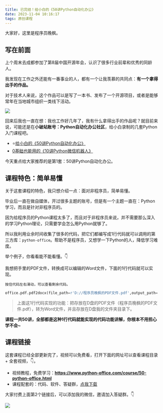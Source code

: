```yaml
---
title: 已完结！给小白的《50讲Python自动化办公》
date: 2023-11-04 10:16:17
tags: 原创课程
---
```


大家好，这里是程序员晚枫。


## 写在前面

上个周末去成都参加了第8届中国开源年会，认识了很多行业前辈和优秀的同龄人。

我发现在工作之外还能有一番事业的人，都有一个让我羡慕的共同点：**有一个拿得出手的作品。**

对于技术人来说，这个作品可以是写了一本书、发布了一个开源项目，或者是能够常年在当地城市组织一类线下活动。

![](https://article-1300615378.cos.ap-nanjing.myqcloud.com/python-office/course/20231104/640.png)

回来后我也一直在想：我也工作好几年了，我有什么拿得出手的作品呢？就目前来说，可能还是在**小破站账号：Python自动化办公社区**，给小白录制的几套Python入门课程吧。

- ⭐[给小白的《50讲Python自动化办公》](https://mp.weixin.qq.com/s/lOx4cAp9AllsCrhsUqVn8g)
- [0基础也能用的《10讲Python微信机器人》](https://mp.weixin.qq.com/s/-oR2dUakXEY3vmPbzVtrnA)

今天重点给大家推荐的是第1套：50讲Python自动化办公。

## 课程特色：简单易懂

关于这套课程的特色，我只想介绍一点：面对非程序员，简单易懂。

毕业后一直在做自媒体，开过很多主题的账号，但是有一个主题一直在：Python学习，而且是针对非程序员的。

因为给程序员的Python课程太多了，而且对于非程序员来说，并不需要那么深入的学习Python理论，只需要学会怎么用Python就够了。

所以我利用业余时间收集了很多的代码，把它们都编写成1行代码就可以调用的第三方库：``python-office``。帮助不是程序员，又想学一下Python的人，降低学习难度。

举个例子，你看看能不能看懂。👇

我想把手里的PDF文件，转换成可以编辑的Word文件，下面的1行代码就可以实现。

``按住代码左右滑动，可以查看剩余代码。``

```python
office.pdf.pdf2docx(file_path=r'D://程序员晚枫的PDF文件.pdf',output_path=r'D://我的文件夹')
```

> 上面这1行代码实现的功能：把存放在D盘的PDF文件（程序员晚枫的PDF文件.pdf），转为Word文件，并且存放在D盘我的文件夹目录下。

**课程一共50讲，全部都是这种1行代码就能实现的代码功能讲解，你根本不用担心学不会~**


## 课程链接

这套课程已经全部更新完了，视频可以免费看，打开下面的网址可以查看课程目录 + 全套视频，👇。

- 视频教程，免费学习：**https://www.python-office.com/course/50-python-office.html**
- 课程配套的：代码、软件、答疑群，[点我下载](https://mp.weixin.qq.com/s/lOx4cAp9AllsCrhsUqVn8g)

大家付费上面第2个链接后，可以添加我的微信，邀请加入答疑群。👇

![](https://python-office-1300615378.cos.ap-chongqing.myqcloud.com/qr-code.jpg)
